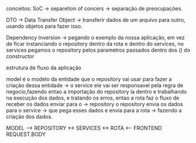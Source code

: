 conceitos:
SoC -> separetion of concers -> separação de preocupações.

DTO -> Data Transfer Object -> transferir dados de um arquivo para outro, usando objetos para fazer isso.

Dependency Inversion -> pegando o exemplo da nossa aplicação, em vez de ficar instanciando o repository dentro da rota e dentro do services, no services pegamos o repository pelos parametros passados dentro dos () do constructor

estrutura de fluxo da aplicação

model é o modelo da entidade que o repository vai usar para fazer a criação dessa entidade -> o service ele vai ser responsavel pela regra de negocio,fazendo entao a importação do repository la dentro e trabalhando na execução dos dados, e tratando os erros, entao a rota faz o fluxo de receber os dados enviar para o -> repository o repository envia os dados para o service -> que pega esses dados e envia para a rota -> fazendo a criação dos dados.

MODEL --> REPOSITORY <-> SERVICES <-> ROTA <-- FRONTEND REQUEST.BODY
